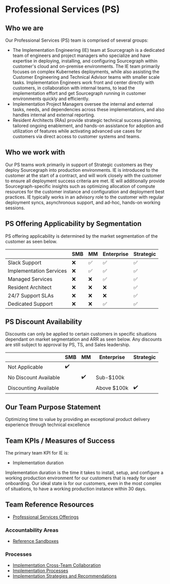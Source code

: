 # Professional Services (PS)

## Who we are

Our Professional Services (PS) team is comprised of several groups:

- The Implementation Engineering (IE) team at Sourcegraph is a dedicated team of engineers and project managers who specialize and have expertise in deploying, installing, and configuring Sourcegraph within customer's cloud and on-premise environments. The IE team primarily focuses on complex Kubernetes deployments, while also assisting the Customer Engineering and Technical Advisor teams with smaller scale tasks. Implementation Engineers work front and center directly with customers, in collaboration with internal teams, to lead the implementation effort and get Sourcegraph running in customer environments quickly and efficiently.
- Implementation Project Managers oversee the internal and external tasks, needs, and dependencies across these implementations, and also handles internal and external reporting.
- Resident Architects (RAs) provide strategic technical success planning, tailored ongoing enablement, and hands-on assistance for adoption and utilization of features while activating advanced use cases for customers via direct access to customer systems and teams.

## Who we work with

Our PS teams work primarily in support of Strategic customers as they deploy Sourcegraph into production environments. IE is introduced to the customer at the start of a contract, and will work closely with the customer to ensure all deployment success criteria are met. IE will additionally provide Sourcegraph-specific insights such as optimizing allocation of compute resources for the customer instance and configuration and deployment best practices. IE typically works in an advisory role to the customer with regular deployment syncs, asynchronous support, and ad-hoc, hands-on working sessions.

## PS Offering Applicability by Segmentation

PS offering applicability is determined by the market segmentation of the customer as seen below.

|                         | SMB               | MM                 | Enterprise         | Strategic          |
|-------------------------|-------------------|--------------------|--------------------|--------------------|
| Slack Support           | :x:               | :white_check_mark: | :white_check_mark: | :white_check_mark: |
| Implementation Services | :x:               | :white_check_mark: | :white_check_mark: | :white_check_mark: |
| Managed Services        | :x:               | :x:                | :white_check_mark: | :white_check_mark: |
| Resident Architect      | :x:               | :x:                | :x:                | :white_check_mark: |
| 24/7 Support SLAs       | :x:               | :x:                | :x:                | :white_check_mark: |
| Dedicated Support       | :x:               | :x:                | :white_check_mark: | :white_check_mark: |

## PS Discount Availability

Discounts can only be applied to certain customers in specific situations dependant on market segmentation and ARR as seen below. Any discounts are still subject to approval by PS, TS, and Sales leadership.

|                         | SMB                | MM                 | Enterprise         | Strategic          |
|-------------------------|--------------------|--------------------|--------------------|--------------------|
| Not Applicable          | :heavy_check_mark: |                    |                    |                    |
| No Discount Available   |                    | :heavy_check_mark: | Sub-$100k          |                    |
| Discounting Available   |                    |                    | Above $100k        | :heavy_check_mark: |

## Our Team Purpose Statement

Optimizing time to value by providing an exceptional product delivery experience through technical excellence

## Team KPIs / Measures of Success

The primary team KPI for IE is:

- Implementation duration

Implementation duration is the time it takes to install, setup, and configure a working production environment for our customers that is ready for user onboarding. Our ideal state is for our customers, even in the most complex of situations, to have a working production instance within 30 days.

## Team Reference Resources

- [Professional Services Offerings](ps-offerings.md)

### Accountability Areas

- [Reference Sandboxes](reference-sandboxes.md)

### Processes

- [Implementation Cross-Team Collaboration](process/implementation-cross-team-collaboration.md)
- [Implementation Processes](process/ie-process.md)
- [Implementation Strategies and Recommendations](process/impl-strategies.md)

